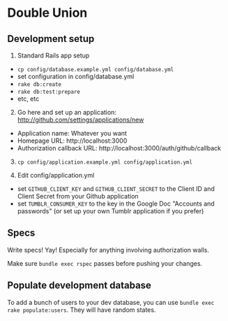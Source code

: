 # Double Union

## Development setup

1. Standard Rails app setup
  * `cp config/database.example.yml config/database.yml`
  * set configuration in config/database.yml
  * `rake db:create`
  * `rake db:test:prepare`
  * etc, etc

2. Go here and set up an application: http://github.com/settings/applications/new
  * Application name: Whatever you want
  * Homepage URL: http://localhost:3000
  * Authorization callback URL: http://localhost:3000/auth/github/callback

3. `cp config/application.example.yml config/application.yml`

4. Edit config/application.yml
  * set `GITHUB_CLIENT_KEY` and `GITHUB_CLIENT_SECRET` to the Client ID and
    Client Secret from your Github application
  * set `TUMBLR_CONSUMER_KEY` to the key in the Google Doc "Accounts and
    passwords" (or set up your own Tumblr application if you prefer)

## Specs

Write specs! Yay! Especially for anything involving authorization walls.

Make sure `bundle exec rspec` passes before pushing your changes.

## Populate development database

To add a bunch of users to your dev database, you can use `bundle exec rake
populate:users`. They will have random states.
